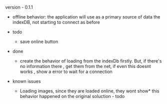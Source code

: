 version - 0.1.1

- offline behavior: the application will use as a primary source of data the indexDB, not starting to connect as before

- todo
    - save online button

- done
    - create the behavior of loading from the indexDb firstly. But, if there's no information there , get them from the net, if even this doesnt works , show a error to wait for a connection

- known issues
    - Loading images, since they are loaded online, they wont show* this behavior happened on the original soluction - todo